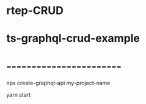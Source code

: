 # rtep-CRUD
# ts-graphql-crud-example
# -----------------------

npx create-graphql-api my-project-name

yarn start